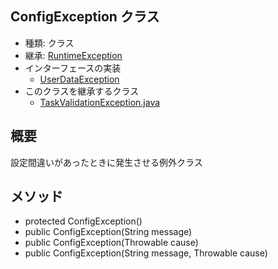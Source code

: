 ## ConfigException クラス

* 種類: クラス
* 継承: [RuntimeException](https://docs.oracle.com/javase/jp/8/docs/api/java/lang/RuntimeException.html)
* インターフェースの実装
  * [UserDataException](UserDataException.java.md)
* このクラスを継承するクラス
  * [TaskValidationException.java](TaskValidationException.java.md)

## 概要

設定間違いがあったときに発生させる例外クラス

## メソッド

* protected ConfigException()
* public ConfigException(String message)
* public ConfigException(Throwable cause)
* public ConfigException(String message, Throwable cause)
